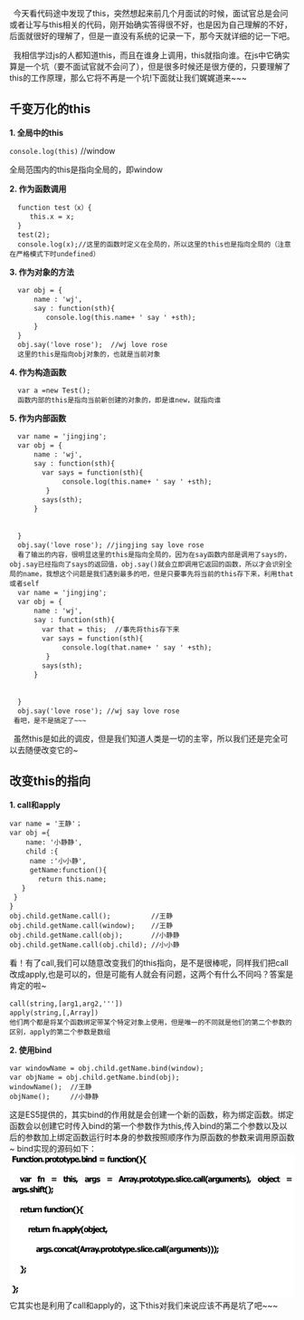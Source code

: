 &ensp;今天看代码途中发现了this，突然想起来前几个月面试的时候，面试官总是会问或者让写与this相关的代码，刚开始确实答得很不好，也是因为自己理解的不好，后面就很好的理解了，但是一直没有系统的记录一下，那今天就详细的记一下吧。

&ensp;我相信学过js的人都知道this，而且在谁身上调用，this就指向谁。在js中它确实算是一个坑（要不面试官就不会问了），但是很多时候还是很方便的，只要理解了this的工作原理，那么它将不再是一个坑!下面就让我们娓娓道来~~~

## 千变万化的this ##

**1. 全局中的this**

  `console.log(this)` //window

   全局范围内的this是指向全局的，即window

**2. 作为函数调用**

      function test（x）{ 
         this.x = x;
      }
      test(2);
      console.log(x);//这里的函数时定义在全局的，所以这里的this也是指向全局的（注意在严格模式下时undefined）

**3. 作为对象的方法**

      var obj = {
          name : 'wj',
          say : function(sth){
             console.log(this.name+ ' say ' +sth);
          }       
      }
      obj.say('love rose');  //wj love rose
      这里的this是指向obj对象的，也就是当前对象
      

**4. 作为构造函数**
     
      var a =new Test();
      函数内部的this是指向当前新创建的对象的，即是谁new，就指向谁

**5. 作为内部函数**
  
      var name = 'jingjing';
      var obj = {
          name : 'wj',
          say : function(sth){
            var says = function(sth){
                 console.log(this.name+ ' say ' +sth);
             }
            says(sth);
          }
             
                 
      }
      obj.say('love rose'); //jingjing say love rose
      看了输出的内容，很明显这里的this是指向全局的，因为在say函数内部是调用了says的，obj.say已经指向了says的返回值，obj.say()就会立即调用它返回的函数，所以才会识别全局的name，我想这个问题是我们遇到最多的吧，但是只要事先将当前的this存下来，利用that或者self
      var name = 'jingjing';
      var obj = {
          name : 'wj',
          say : function(sth){
            var that = this;  //事先将this存下来
            var says = function(sth){
                 console.log(that.name+ ' say ' +sth);
             }
            says(sth);
          }
             
                 
      }
      obj.say('love rose'); //wj say love rose
     看吧，是不是搞定了~~~
&ensp;虽然this是如此的调皮，但是我们知道人类是一切的主宰，所以我们还是完全可以去随便改变它的~

## 改变this的指向 ##
 
**1. call和apply**

    var name = '王静'；
    var obj ={
        name: '小静静',
        child :{
         name :'小小静',
         getName:function(){
           return this.name;
       }
     }
    }
    obj.child.getName.call();          //王静
    obj.child.getName.call(window);    //王静
    obj.child.getName.call(obj);       //小静静
    obj.child.getName.call(obj.child); //小小静

  看！有了call,我们可以随意改变我们的this指向，是不是很棒呢，同样我们把call改成apply,也是可以的，但是可能有人就会有问题，这两个有什么不同吗？答案是肯定的啦~

    call(string,[arg1,arg2,'''])
    apply(string,[,Array])
    他们两个都是将某个函数绑定带某个特定对象上使用，但是唯一的不同就是他们的第二个参数的区别，apply的第二个参数是数组

**2. 使用bind**

    var windowName = obj.child.getName.bind(window);
    var objName = obj.child.getName.bind(obj);
    windowName();  //王静
    objName();     //小静静
这是ES5提供的，其实bind的作用就是会创建一个新的函数，称为绑定函数。绑定函数会以创建它时传入bind的第一个参数作为this,传入bind的第二个参数以及以后的参数加上绑定函数运行时本身的参数按照顺序作为原函数的参数来调用原函数~
bind实现的源码如下：
![](https://raw.githubusercontent.com/Anjing1993/mypassages/master/images/bind.png)
它其实也是利用了call和apply的，这下this对我们来说应该不再是坑了吧~~~

     
